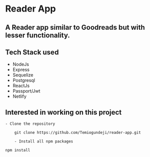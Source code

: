 # Reader App
## A Reader app similar to Goodreads but with lesser functionality.

## Tech Stack used
- NodeJs
- Express
- Sequelize
- Postgresql
- ReactJs
- Passport/Jwt
- Netlify

## Interested in working on this project
    - Clone the repository
``` 
    git clone https://github.com/Temiogundeji/reader-app.git
    
    - Install all npm packages
```    
    npm install
   
